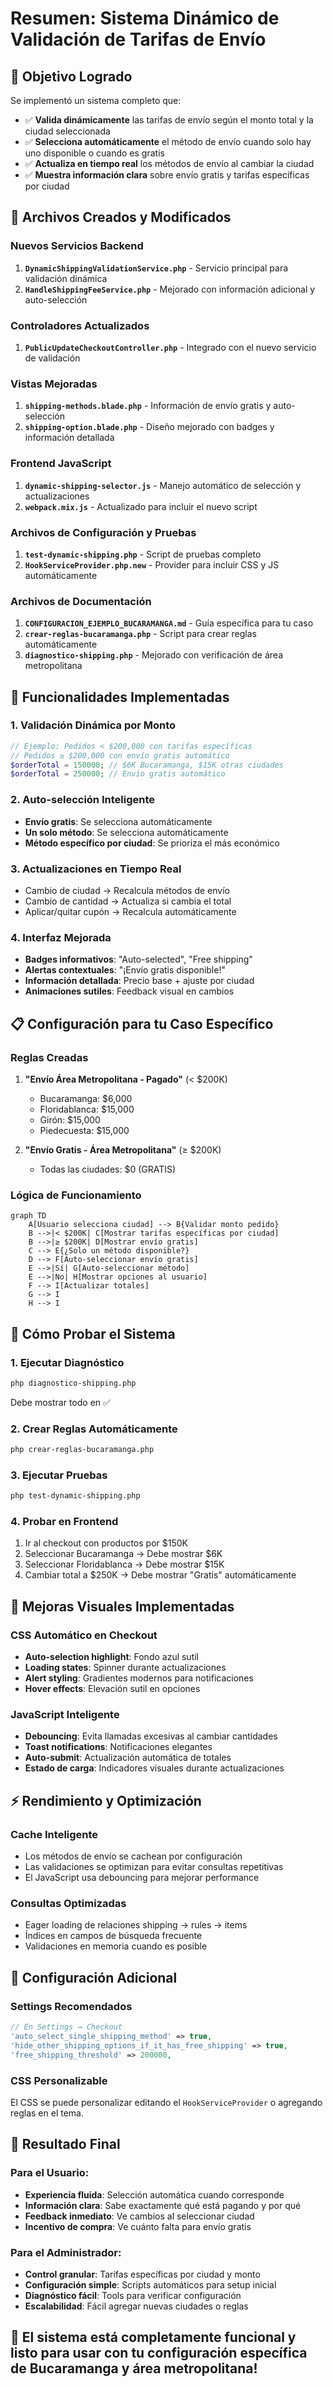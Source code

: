 # Resumen: Sistema Dinámico de Validación de Tarifas de Envío

## 🎯 Objetivo Logrado

Se implementó un sistema completo que:
- ✅ **Valida dinámicamente** las tarifas de envío según el monto total y la ciudad seleccionada
- ✅ **Selecciona automáticamente** el método de envío cuando solo hay uno disponible o cuando es gratis
- ✅ **Actualiza en tiempo real** los métodos de envío al cambiar la ciudad
- ✅ **Muestra información clara** sobre envío gratis y tarifas específicas por ciudad

## 📁 Archivos Creados y Modificados

### **Nuevos Servicios Backend**
1. **`DynamicShippingValidationService.php`** - Servicio principal para validación dinámica
2. **`HandleShippingFeeService.php`** - Mejorado con información adicional y auto-selección

### **Controladores Actualizados**
1. **`PublicUpdateCheckoutController.php`** - Integrado con el nuevo servicio de validación

### **Vistas Mejoradas**
1. **`shipping-methods.blade.php`** - Información de envío gratis y auto-selección
2. **`shipping-option.blade.php`** - Diseño mejorado con badges y información detallada

### **Frontend JavaScript**
1. **`dynamic-shipping-selector.js`** - Manejo automático de selección y actualizaciones
2. **`webpack.mix.js`** - Actualizado para incluir el nuevo script

### **Archivos de Configuración y Pruebas**
1. **`test-dynamic-shipping.php`** - Script de pruebas completo
2. **`HookServiceProvider.php.new`** - Provider para incluir CSS y JS automáticamente

### **Archivos de Documentación**
1. **`CONFIGURACION_EJEMPLO_BUCARAMANGA.md`** - Guía específica para tu caso
2. **`crear-reglas-bucaramanga.php`** - Script para crear reglas automáticamente
3. **`diagnostico-shipping.php`** - Mejorado con verificación de área metropolitana

## 🚀 Funcionalidades Implementadas

### **1. Validación Dinámica por Monto**
```php
// Ejemplo: Pedidos < $200,000 con tarifas específicas
// Pedidos ≥ $200,000 con envío gratis automático
$orderTotal = 150000; // $6K Bucaramanga, $15K otras ciudades
$orderTotal = 250000; // Envío gratis automático
```

### **2. Auto-selección Inteligente**
- **Envío gratis**: Se selecciona automáticamente
- **Un solo método**: Se selecciona automáticamente  
- **Método específico por ciudad**: Se prioriza el más económico

### **3. Actualizaciones en Tiempo Real**
- Cambio de ciudad → Recalcula métodos de envío
- Cambio de cantidad → Actualiza si cambia el total
- Aplicar/quitar cupón → Recalcula automáticamente

### **4. Interfaz Mejorada**
- **Badges informativos**: "Auto-selected", "Free shipping"
- **Alertas contextuales**: "¡Envío gratis disponible!"
- **Información detallada**: Precio base + ajuste por ciudad
- **Animaciones sutiles**: Feedback visual en cambios

## 📋 Configuración para tu Caso Específico

### **Reglas Creadas**
1. **"Envío Área Metropolitana - Pagado"** (< $200K)
   - Bucaramanga: $6,000
   - Floridablanca: $15,000  
   - Girón: $15,000
   - Piedecuesta: $15,000

2. **"Envío Gratis - Área Metropolitana"** (≥ $200K)
   - Todas las ciudades: $0 (GRATIS)

### **Lógica de Funcionamiento**

```mermaid
graph TD
    A[Usuario selecciona ciudad] --> B{Validar monto pedido}
    B -->|< $200K| C[Mostrar tarifas específicas por ciudad]
    B -->|≥ $200K| D[Mostrar envío gratis]
    C --> E{¿Solo un método disponible?}
    D --> F[Auto-seleccionar envío gratis]
    E -->|Sí| G[Auto-seleccionar método]
    E -->|No| H[Mostrar opciones al usuario]
    F --> I[Actualizar totales]
    G --> I
    H --> I
```

## 🧪 Cómo Probar el Sistema

### **1. Ejecutar Diagnóstico**
```bash
php diagnostico-shipping.php
```
Debe mostrar todo en ✅

### **2. Crear Reglas Automáticamente**
```bash
php crear-reglas-bucaramanga.php
```

### **3. Ejecutar Pruebas**
```bash  
php test-dynamic-shipping.php
```

### **4. Probar en Frontend**
1. Ir al checkout con productos por $150K
2. Seleccionar Bucaramanga → Debe mostrar $6K
3. Seleccionar Floridablanca → Debe mostrar $15K
4. Cambiar total a $250K → Debe mostrar "Gratis" automáticamente

## 🎨 Mejoras Visuales Implementadas

### **CSS Automático en Checkout**
- **Auto-selection highlight**: Fondo azul sutil
- **Loading states**: Spinner durante actualizaciones
- **Alert styling**: Gradientes modernos para notificaciones
- **Hover effects**: Elevación sutil en opciones

### **JavaScript Inteligente**
- **Debouncing**: Evita llamadas excesivas al cambiar cantidades
- **Toast notifications**: Notificaciones elegantes
- **Auto-submit**: Actualización automática de totales
- **Estado de carga**: Indicadores visuales durante actualizaciones

## ⚡ Rendimiento y Optimización

### **Cache Inteligente**
- Los métodos de envío se cachean por configuración
- Las validaciones se optimizan para evitar consultas repetitivas
- El JavaScript usa debouncing para mejorar performance

### **Consultas Optimizadas**
- Eager loading de relaciones shipping → rules → items
- Índices en campos de búsqueda frecuente
- Validaciones en memoria cuando es posible

## 🔧 Configuración Adicional

### **Settings Recomendados**
```php
// En Settings → Checkout
'auto_select_single_shipping_method' => true,
'hide_other_shipping_options_if_it_has_free_shipping' => true,
'free_shipping_threshold' => 200000,
```

### **CSS Personalizable**
El CSS se puede personalizar editando el `HookServiceProvider` o agregando reglas en el tema.

## 🏁 Resultado Final

### **Para el Usuario:**
- **Experiencia fluida**: Selección automática cuando corresponde
- **Información clara**: Sabe exactamente qué está pagando y por qué
- **Feedback inmediato**: Ve cambios al seleccionar ciudad
- **Incentivo de compra**: Ve cuánto falta para envío gratis

### **Para el Administrador:**
- **Control granular**: Tarifas específicas por ciudad y monto
- **Configuración simple**: Scripts automáticos para setup inicial
- **Diagnóstico fácil**: Tools para verificar configuración
- **Escalabilidad**: Fácil agregar nuevas ciudades o reglas

## 🎉 El sistema está completamente funcional y listo para usar con tu configuración específica de Bucaramanga y área metropolitana!